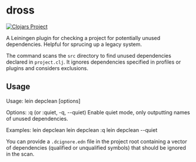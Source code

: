 # dross

[![Clojars Project](https://img.shields.io/clojars/v/com.github.kimbsy/dross.svg)](https://clojars.org/com.github.kimbsy/dross)

A Leiningen plugin for checking a project for potentially unused
dependencies. Helpful for sprucing up a legacy system.

The command scans the `src` directory to find unused dependencies
declared in `project.clj`.  It ignores dependencies specified in
profiles or plugins and considers exclusions.

## Usage

Usage:
  lein depclean [options]

Options:
  :q (or :quiet, -q, --quiet) Enable quiet mode, only outputting names
  of unused dependencies.

Examples:
  lein depclean
  lein depclean :q
  lein depclean --quiet

You can provide a `.dcignore.edn` file in the project root containing
a vector of dependencies (qualified or unqualified symbols) that
should be ignored in the scan.
